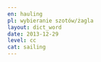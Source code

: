 ```yaml
---
en: hauling
pl: wybieranie szotów/żagla
layout: dict_word
date: 2013-12-29
level: cc
cat: sailing
---
```


